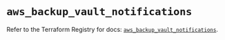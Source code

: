 # `aws_backup_vault_notifications`

Refer to the Terraform Registry for docs: [`aws_backup_vault_notifications`](https://registry.terraform.io/providers/hashicorp/aws/5.70.0/docs/resources/backup_vault_notifications).
